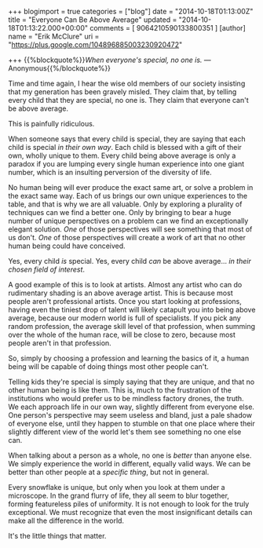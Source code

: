 +++
blogimport = true
categories = ["blog"]
date = "2014-10-18T01:13:00Z"
title = "Everyone Can Be Above Average"
updated = "2014-10-18T01:13:22.000+00:00"
comments = [ 9064210590133800351 ]
[author]
name = "Erik McClure"
uri = "https://plus.google.com/104896885003230920472"

+++
{{%blockquote%}}*When everyone's special, no one is.*
 — Anonymous{{%/blockquote%}}

Time and time again, I hear the wise old members of our society insisting that my generation has been gravely misled. They claim that, by telling every child that they are special, no one is. They claim that everyone can't be above average.

This is painfully ridiculous.

When someone says that every child is special, they are saying that each child is special *in their own way*. Each child is blessed with a gift of their own, wholly unique to them. Every child being above average is only a paradox if you are lumping every single human experience into one giant number, which is an insulting perversion of the diversity of life. 

No human being will ever produce the exact same art, or solve a problem in the exact same way. Each of us brings our own unique experiences to the table, and that is why we are all valuable. Only by exploring a plurality of techniques can we find a better one. Only by bringing to bear a huge number of unique perspectives on a problem can we find an exceptionally elegant solution. *One* of those perspectives will see something that most of us don't. *One* of those perspectives will create a work of art that no other human being could have conceived.

Yes, every child *is* special. Yes, every child *can* be above average... *in their chosen field of interest*.

A good example of this is to look at artists. Almost any artist who can do rudimentary shading is an above average artist. This is because most people aren't professional artists. Once you start looking at professions, having even the tiniest drop of talent will likely catapult you into being above average, because our modern world is full of specialists. If you pick any random profession, the average skill level of that profession, when summing over the whole of the human race, will be close to zero, because most people aren't in that profession.

So, simply by choosing a profession and learning the basics of it, a human being will be capable of doing things most other people can't.

Telling kids they're special is simply saying that they are unique, and that no other human being is like them. This is, much to the frustration of the institutions who would prefer us to be mindless factory drones, the truth. We each approach life in our own way, slightly different from everyone else. One person's perspective may seem useless and bland, just a pale shadow of everyone else, until they happen to stumble on that one place where their slightly different view of the world let's them see something no one else can.

When talking about a person as a whole, no one is *better* than anyone else. We simply experience the world in different, equally valid ways. We can be better than other people at a *specific thing*, but not in general.

Every snowflake is unique, but only when you look at them under a microscope. In the grand flurry of life, they all seem to blur together, forming featureless piles of uniformity. It is not enough to look for the truly exceptional. We must recognize that even the most insignificant details can make all the difference in the world.

It's the little things that matter.
